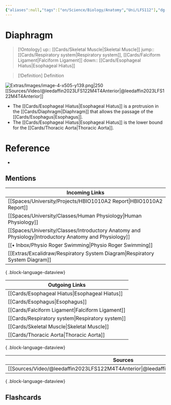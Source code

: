 ```yaml
---
{"aliases":null,"tags":["on/Science/Biology/Anatomy","Uni/LFS112"],"dg-publish":true,"permalink":"/cards/diaphragm/","dgPassFrontmatter":true}
---
```


# Diaphragm

> [!Ontology]
> up:: [[Cards/Skeletal Muscle\|Skeletal Muscle]]
> jump:: [[Cards/Respiratory system\|Respiratory system]], [[Cards/Falciform Ligament\|Falciform Ligament]]
> down:: [[Cards/Esophageal Hiatus\|Esophageal Hiatus]]

> [!Definition] Definition
> 

![Extras/Images/image-4-x505-y139.png|250](/img/user/Extras/Images/image-4-x505-y139.png)
[[Sources/Video/@leedaffin2023LFS122M4T4Anterior\|@leedaffin2023LFS122M4T4Anterior]]

- The [[Cards/Esophageal Hiatus\|Esophageal Hiatus]] is a protrusion in the [[Cards/Diaphragm\|Diaphragm]] that allows the passage of the [[Cards/Esophagus\|Esophagus]].
- The [[Cards/Esophageal Hiatus\|Esophageal Hiatus]] is the lower bound for the [[Cards/Thoracic Aorta\|Thoracic Aorta]].

# Reference
- 

## Mentions
| Incoming Links                                                                                            |
| --------------------------------------------------------------------------------------------------------- |
| [[Spaces/University/Projects/HBIO1010A2 Report\|HBIO1010A2 Report]]                                    |
| [[Spaces/University/Classes/Human Physiology\|Human Physiology]]                                       |
| [[Spaces/University/Classes/Introductory Anatomy and Physiology\|Introductory Anatomy and Physiology]] |
| [[• Inbox/Physio Roger Swimming\|Physio Roger Swimming]]                                               |
| [[Extras/Excalidraw/Respiratory System Diagram\|Respiratory System Diagram]]                           |

{ .block-language-dataview}

| Outgoing Links                                      |
| --------------------------------------------------- |
| [[Cards/Esophageal Hiatus\|Esophageal Hiatus]]   |
| [[Cards/Esophagus\|Esophagus]]                   |
| [[Cards/Falciform Ligament\|Falciform Ligament]] |
| [[Cards/Respiratory system\|Respiratory system]] |
| [[Cards/Skeletal Muscle\|Skeletal Muscle]]       |
| [[Cards/Thoracic Aorta\|Thoracic Aorta]]         |

{ .block-language-dataview}

| Sources                                                                                 |
| --------------------------------------------------------------------------------------- |
| [[Sources/Video/@leedaffin2023LFS122M4T4Anterior\|@leedaffin2023LFS122M4T4Anterior]] |

{ .block-language-dataview}

## Flashcards
